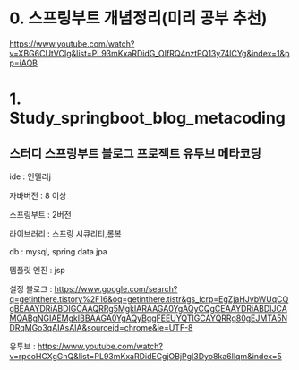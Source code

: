 
# 0. 스프링부트 개념정리(미리 공부 추천)
https://www.youtube.com/watch?v=XBG6CUtVCIg&list=PL93mKxaRDidG_OIfRQ4nztPQ13y74lCYg&index=1&pp=iAQB


# 1. Study_springboot_blog_metacoding
## 스터디 스프링부트 블로그 프로젝트 유투브 메타코딩



ide : 인텔리j

자바버전 : 8 이상

스프링부트 : 2버전

라이브러리 : 스프링 시큐리티,롬복

db : mysql, spring data jpa

템플릿 엔진 : jsp

설정 블로그 : https://www.google.com/search?q=getinthere.tistory%2F16&oq=getinthere.tistr&gs_lcrp=EgZjaHJvbWUqCQgBEAAYDRiABDIGCAAQRRg5MgkIARAAGA0YgAQyCQgCEAAYDRiABDIJCAMQABgNGIAEMgkIBBAAGA0YgAQyBggFEEUYQTIGCAYQRRg80gEJMTA5NDRqMGo3qAIAsAIA&sourceid=chrome&ie=UTF-8

유투브 : https://www.youtube.com/watch?v=rpcoHCXgGnQ&list=PL93mKxaRDidECgjOBjPgI3Dyo8ka6Ilqm&index=5
